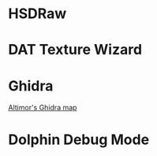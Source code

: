 # HSDRaw
# DAT Texture Wizard
# Ghidra
[Altimor's Ghidra map](https://github.com/walz0/ssbm-dev/blob/main/resources/melee-2022-12-24.gzf)
# Dolphin Debug Mode